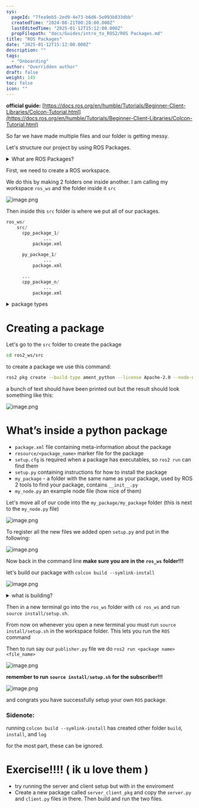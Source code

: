 ```yaml
---
sys:
  pageId: "7fea9eb5-2ed9-4e73-b6d6-5e093b833dbb"
  createdTime: "2024-08-21T00:28:00.000Z"
  lastEditedTime: "2025-01-12T15:12:00.000Z"
  propFilepath: "docs/Guides/intro_to_ROS2/ROS Packages.md"
title: "ROS Packages"
date: "2025-01-12T15:12:00.000Z"
description: ""
tags:
  - "Onboarding"
author: "Overridden author"
draft: false
weight: 145
toc: false
icon: ""
---
```


**official guide:** [https://docs.ros.org/en/humble/Tutorials/Beginner-Client-Libraries/Colcon-Tutorial.html](https://docs.ros.org/en/humble/Tutorials/Beginner-Client-Libraries/Colcon-Tutorial.html)

So far we have made multiple files and our folder is getting messy.

Let's structure our project by using ROS Packages.

<details>

<summary>What are ROS Packages?</summary>

ROS Packages are, as the name implies, packages of code that are highly sharable between ROS developers.

They consist of a folder, `package.xml` file, and source code

```python
      cpp_package_1/
		      ... imagine much code files here ..
          package.xml
```

</details>

First, we need to create a ROS workspace.

We do this by making 2 folders one inside another. I am calling my workspace `ros_ws` and the folder inside it `src`

![image.png](https://prod-files-secure.s3.us-west-2.amazonaws.com/d518164a-d88e-44d1-a4ee-3adb3bd8bce0/70706947-fd18-4537-a67b-e12946812d31/image.png?X-Amz-Algorithm=AWS4-HMAC-SHA256&X-Amz-Content-Sha256=UNSIGNED-PAYLOAD&X-Amz-Credential=ASIAZI2LB4662MOHR3CK%2F20250623%2Fus-west-2%2Fs3%2Faws4_request&X-Amz-Date=20250623T132723Z&X-Amz-Expires=3600&X-Amz-Security-Token=IQoJb3JpZ2luX2VjEBwaCXVzLXdlc3QtMiJIMEYCIQD1ivMODLmUV2Gv1OGqWx6gk4p6YqUpGOLBEL4k0lI55QIhAPEdoVX%2Fk3BQ0ICpM9DCW9sOfbU3%2BDauyy3%2B%2Bur%2BIt7yKv8DCBUQABoMNjM3NDIzMTgzODA1IgwZC8Deu730iwJjkv8q3AMAl%2Bca2kFYXTWp2BTxcEnonDk2WqZvXiFDX53bTj7FwqqLCfKNn6O3K265rgA4jJztWdsj9PVcmwRj908fRmhc0%2BbrfwUwUPysBf9f39fKyfZ%2BfFZgxzx%2FM93nVZEUmg2t4paCbCThcnuesKUnEVSpxWcz7C2ESPA0bJm%2FK3rtQj6H1zzv86gokWIwk5Em7si%2BAEwtQjNrCdwoHhWIFJ%2FxlMG0vSov3nlUAK9cnxgs3FtXXiXxvlZxdn4Dwy7Viwuz1LzuvdEnpsejOT7nWH87fSJa6%2Fs1z0DCPVl2DIpqFwZP7fgTmKz%2BnY87DOw1ebdvOZ7jLGfrludt2rabaG9yq1i9jX1ZRfCxJuyyr087b9eaz%2BSe28AXTG%2FBWFIu7oODNX%2FfZdNBX7GtwcBI0VXDWIynlpy%2B%2Ft1LmpgGMoJvw7FRWug895b6Pprmy86EhIO99q7v19%2Bigq7frhZvJt%2FJ3bhwLcjh8WsdEMQBWBVUt5%2Fs7umSdE8Qi5e5NgjaEoVVNqZJds7JXcB5gkBwanCqO62kq4u1eU24kSlaVd5B4XGhhHC7wua1BOaClR2cHZG8ZQ63m1tMjHjK1Evg664VM%2FtRXZWfk9QliqHqzsnW3WlbLxApAYC%2BjUnN7DDD8%2BTCBjqkAXpsF%2B5LSk%2FwR2d86JgpsAuNWB4MJDL7cRLTF11BFyCV7BUsJpRA8scxVygYjjIU5zE%2F%2B0BNV8DHBFZrAHEtIkgQR0VgAgIR247qhVoVaRjTJBIvmo63H1phnKZra68n8LbaBZkwRSKWHdUzBjhPanQFqzvKR7xBMkEIMkuN5hJhPQaaVh2xTk2SL94m2V03Rvzi1fJYnPPE412s3eesNlJNPBhI&X-Amz-Signature=f43894f87231813ada3fdb0945b20e1ded565d090a7fa095f4a6216d23980956&X-Amz-SignedHeaders=host&x-amz-checksum-mode=ENABLED&x-id=GetObject)

Then inside this `src` folder is where we put all of our packages.

```python
ros_ws/
    src/
      cpp_package_1/
		      ...
          package.xml

      py_package_1/
		      ...
          package.xml

      ...
      cpp_package_n/
		      ...
          package.xml

```

<details>

<summary>package types</summary>

packages can be either `C++` or python.

the intern file structure is different for each but for this guide we will stick to creating python packages

</details>

# Creating a package

Let's go to the `src` folder to create the package

```bash
cd ros2_ws/src
```

to create a package we use this command:

```bash
ros2 pkg create --build-type ament_python --license Apache-2.0 --node-name my_node my_package
```

a bunch of text should have been printed out but the result should look something like this:

![image.png](https://prod-files-secure.s3.us-west-2.amazonaws.com/d518164a-d88e-44d1-a4ee-3adb3bd8bce0/e6cf1e3f-8512-4a3e-b131-079f800bf3e8/image.png?X-Amz-Algorithm=AWS4-HMAC-SHA256&X-Amz-Content-Sha256=UNSIGNED-PAYLOAD&X-Amz-Credential=ASIAZI2LB4662MOHR3CK%2F20250623%2Fus-west-2%2Fs3%2Faws4_request&X-Amz-Date=20250623T132723Z&X-Amz-Expires=3600&X-Amz-Security-Token=IQoJb3JpZ2luX2VjEBwaCXVzLXdlc3QtMiJIMEYCIQD1ivMODLmUV2Gv1OGqWx6gk4p6YqUpGOLBEL4k0lI55QIhAPEdoVX%2Fk3BQ0ICpM9DCW9sOfbU3%2BDauyy3%2B%2Bur%2BIt7yKv8DCBUQABoMNjM3NDIzMTgzODA1IgwZC8Deu730iwJjkv8q3AMAl%2Bca2kFYXTWp2BTxcEnonDk2WqZvXiFDX53bTj7FwqqLCfKNn6O3K265rgA4jJztWdsj9PVcmwRj908fRmhc0%2BbrfwUwUPysBf9f39fKyfZ%2BfFZgxzx%2FM93nVZEUmg2t4paCbCThcnuesKUnEVSpxWcz7C2ESPA0bJm%2FK3rtQj6H1zzv86gokWIwk5Em7si%2BAEwtQjNrCdwoHhWIFJ%2FxlMG0vSov3nlUAK9cnxgs3FtXXiXxvlZxdn4Dwy7Viwuz1LzuvdEnpsejOT7nWH87fSJa6%2Fs1z0DCPVl2DIpqFwZP7fgTmKz%2BnY87DOw1ebdvOZ7jLGfrludt2rabaG9yq1i9jX1ZRfCxJuyyr087b9eaz%2BSe28AXTG%2FBWFIu7oODNX%2FfZdNBX7GtwcBI0VXDWIynlpy%2B%2Ft1LmpgGMoJvw7FRWug895b6Pprmy86EhIO99q7v19%2Bigq7frhZvJt%2FJ3bhwLcjh8WsdEMQBWBVUt5%2Fs7umSdE8Qi5e5NgjaEoVVNqZJds7JXcB5gkBwanCqO62kq4u1eU24kSlaVd5B4XGhhHC7wua1BOaClR2cHZG8ZQ63m1tMjHjK1Evg664VM%2FtRXZWfk9QliqHqzsnW3WlbLxApAYC%2BjUnN7DDD8%2BTCBjqkAXpsF%2B5LSk%2FwR2d86JgpsAuNWB4MJDL7cRLTF11BFyCV7BUsJpRA8scxVygYjjIU5zE%2F%2B0BNV8DHBFZrAHEtIkgQR0VgAgIR247qhVoVaRjTJBIvmo63H1phnKZra68n8LbaBZkwRSKWHdUzBjhPanQFqzvKR7xBMkEIMkuN5hJhPQaaVh2xTk2SL94m2V03Rvzi1fJYnPPE412s3eesNlJNPBhI&X-Amz-Signature=474466efd25a58dc680c36234c0017b0ee03d4a09443b4be6baff1cc4a013023&X-Amz-SignedHeaders=host&x-amz-checksum-mode=ENABLED&x-id=GetObject)

# What’s inside a python package

- `package.xml` file containing meta-information about the package
- `resource/<package_name>` marker file for the package
- `setup.cfg` is required when a package has executables, so `ros2 run` can find them
- `setup.py` containing instructions for how to install the package
- `my_package` - a folder with the same name as your package, used by ROS 2 tools to find your package, contains `__init__.py`
- `my_node.py` an example node file (how nice of them)

Let's move all of our code into the `my_package/my_package` folder (this is next to the `my_node.py` file)

![image.png](https://prod-files-secure.s3.us-west-2.amazonaws.com/d518164a-d88e-44d1-a4ee-3adb3bd8bce0/9ce58f11-0da9-4d3e-b86d-506a9685d378/image.png?X-Amz-Algorithm=AWS4-HMAC-SHA256&X-Amz-Content-Sha256=UNSIGNED-PAYLOAD&X-Amz-Credential=ASIAZI2LB4662MOHR3CK%2F20250623%2Fus-west-2%2Fs3%2Faws4_request&X-Amz-Date=20250623T132723Z&X-Amz-Expires=3600&X-Amz-Security-Token=IQoJb3JpZ2luX2VjEBwaCXVzLXdlc3QtMiJIMEYCIQD1ivMODLmUV2Gv1OGqWx6gk4p6YqUpGOLBEL4k0lI55QIhAPEdoVX%2Fk3BQ0ICpM9DCW9sOfbU3%2BDauyy3%2B%2Bur%2BIt7yKv8DCBUQABoMNjM3NDIzMTgzODA1IgwZC8Deu730iwJjkv8q3AMAl%2Bca2kFYXTWp2BTxcEnonDk2WqZvXiFDX53bTj7FwqqLCfKNn6O3K265rgA4jJztWdsj9PVcmwRj908fRmhc0%2BbrfwUwUPysBf9f39fKyfZ%2BfFZgxzx%2FM93nVZEUmg2t4paCbCThcnuesKUnEVSpxWcz7C2ESPA0bJm%2FK3rtQj6H1zzv86gokWIwk5Em7si%2BAEwtQjNrCdwoHhWIFJ%2FxlMG0vSov3nlUAK9cnxgs3FtXXiXxvlZxdn4Dwy7Viwuz1LzuvdEnpsejOT7nWH87fSJa6%2Fs1z0DCPVl2DIpqFwZP7fgTmKz%2BnY87DOw1ebdvOZ7jLGfrludt2rabaG9yq1i9jX1ZRfCxJuyyr087b9eaz%2BSe28AXTG%2FBWFIu7oODNX%2FfZdNBX7GtwcBI0VXDWIynlpy%2B%2Ft1LmpgGMoJvw7FRWug895b6Pprmy86EhIO99q7v19%2Bigq7frhZvJt%2FJ3bhwLcjh8WsdEMQBWBVUt5%2Fs7umSdE8Qi5e5NgjaEoVVNqZJds7JXcB5gkBwanCqO62kq4u1eU24kSlaVd5B4XGhhHC7wua1BOaClR2cHZG8ZQ63m1tMjHjK1Evg664VM%2FtRXZWfk9QliqHqzsnW3WlbLxApAYC%2BjUnN7DDD8%2BTCBjqkAXpsF%2B5LSk%2FwR2d86JgpsAuNWB4MJDL7cRLTF11BFyCV7BUsJpRA8scxVygYjjIU5zE%2F%2B0BNV8DHBFZrAHEtIkgQR0VgAgIR247qhVoVaRjTJBIvmo63H1phnKZra68n8LbaBZkwRSKWHdUzBjhPanQFqzvKR7xBMkEIMkuN5hJhPQaaVh2xTk2SL94m2V03Rvzi1fJYnPPE412s3eesNlJNPBhI&X-Amz-Signature=83369ecf12da240b7b870e14f60cef2d2511a2361ce959c562444e72f8795ffd&X-Amz-SignedHeaders=host&x-amz-checksum-mode=ENABLED&x-id=GetObject)

To register all the new files we added open `setup.py` and put in the following:

![image.png](https://prod-files-secure.s3.us-west-2.amazonaws.com/d518164a-d88e-44d1-a4ee-3adb3bd8bce0/1cd7c262-4cae-4496-9d75-c178537d24a2/image.png?X-Amz-Algorithm=AWS4-HMAC-SHA256&X-Amz-Content-Sha256=UNSIGNED-PAYLOAD&X-Amz-Credential=ASIAZI2LB4662MOHR3CK%2F20250623%2Fus-west-2%2Fs3%2Faws4_request&X-Amz-Date=20250623T132723Z&X-Amz-Expires=3600&X-Amz-Security-Token=IQoJb3JpZ2luX2VjEBwaCXVzLXdlc3QtMiJIMEYCIQD1ivMODLmUV2Gv1OGqWx6gk4p6YqUpGOLBEL4k0lI55QIhAPEdoVX%2Fk3BQ0ICpM9DCW9sOfbU3%2BDauyy3%2B%2Bur%2BIt7yKv8DCBUQABoMNjM3NDIzMTgzODA1IgwZC8Deu730iwJjkv8q3AMAl%2Bca2kFYXTWp2BTxcEnonDk2WqZvXiFDX53bTj7FwqqLCfKNn6O3K265rgA4jJztWdsj9PVcmwRj908fRmhc0%2BbrfwUwUPysBf9f39fKyfZ%2BfFZgxzx%2FM93nVZEUmg2t4paCbCThcnuesKUnEVSpxWcz7C2ESPA0bJm%2FK3rtQj6H1zzv86gokWIwk5Em7si%2BAEwtQjNrCdwoHhWIFJ%2FxlMG0vSov3nlUAK9cnxgs3FtXXiXxvlZxdn4Dwy7Viwuz1LzuvdEnpsejOT7nWH87fSJa6%2Fs1z0DCPVl2DIpqFwZP7fgTmKz%2BnY87DOw1ebdvOZ7jLGfrludt2rabaG9yq1i9jX1ZRfCxJuyyr087b9eaz%2BSe28AXTG%2FBWFIu7oODNX%2FfZdNBX7GtwcBI0VXDWIynlpy%2B%2Ft1LmpgGMoJvw7FRWug895b6Pprmy86EhIO99q7v19%2Bigq7frhZvJt%2FJ3bhwLcjh8WsdEMQBWBVUt5%2Fs7umSdE8Qi5e5NgjaEoVVNqZJds7JXcB5gkBwanCqO62kq4u1eU24kSlaVd5B4XGhhHC7wua1BOaClR2cHZG8ZQ63m1tMjHjK1Evg664VM%2FtRXZWfk9QliqHqzsnW3WlbLxApAYC%2BjUnN7DDD8%2BTCBjqkAXpsF%2B5LSk%2FwR2d86JgpsAuNWB4MJDL7cRLTF11BFyCV7BUsJpRA8scxVygYjjIU5zE%2F%2B0BNV8DHBFZrAHEtIkgQR0VgAgIR247qhVoVaRjTJBIvmo63H1phnKZra68n8LbaBZkwRSKWHdUzBjhPanQFqzvKR7xBMkEIMkuN5hJhPQaaVh2xTk2SL94m2V03Rvzi1fJYnPPE412s3eesNlJNPBhI&X-Amz-Signature=727ba16a14e00d15dd2f4d26d37f3f5d3cf2ef3dff5a68bd66510518c359ccfb&X-Amz-SignedHeaders=host&x-amz-checksum-mode=ENABLED&x-id=GetObject)

Now back in the command line **make sure you are in the** **`ros_ws`** **folder!!!**

let's build our package with `colcon build --symlink-install`

![image.png](https://prod-files-secure.s3.us-west-2.amazonaws.com/d518164a-d88e-44d1-a4ee-3adb3bd8bce0/2f2a0d27-b173-48fd-b189-5f5c0ce65619/image.png?X-Amz-Algorithm=AWS4-HMAC-SHA256&X-Amz-Content-Sha256=UNSIGNED-PAYLOAD&X-Amz-Credential=ASIAZI2LB4662MOHR3CK%2F20250623%2Fus-west-2%2Fs3%2Faws4_request&X-Amz-Date=20250623T132723Z&X-Amz-Expires=3600&X-Amz-Security-Token=IQoJb3JpZ2luX2VjEBwaCXVzLXdlc3QtMiJIMEYCIQD1ivMODLmUV2Gv1OGqWx6gk4p6YqUpGOLBEL4k0lI55QIhAPEdoVX%2Fk3BQ0ICpM9DCW9sOfbU3%2BDauyy3%2B%2Bur%2BIt7yKv8DCBUQABoMNjM3NDIzMTgzODA1IgwZC8Deu730iwJjkv8q3AMAl%2Bca2kFYXTWp2BTxcEnonDk2WqZvXiFDX53bTj7FwqqLCfKNn6O3K265rgA4jJztWdsj9PVcmwRj908fRmhc0%2BbrfwUwUPysBf9f39fKyfZ%2BfFZgxzx%2FM93nVZEUmg2t4paCbCThcnuesKUnEVSpxWcz7C2ESPA0bJm%2FK3rtQj6H1zzv86gokWIwk5Em7si%2BAEwtQjNrCdwoHhWIFJ%2FxlMG0vSov3nlUAK9cnxgs3FtXXiXxvlZxdn4Dwy7Viwuz1LzuvdEnpsejOT7nWH87fSJa6%2Fs1z0DCPVl2DIpqFwZP7fgTmKz%2BnY87DOw1ebdvOZ7jLGfrludt2rabaG9yq1i9jX1ZRfCxJuyyr087b9eaz%2BSe28AXTG%2FBWFIu7oODNX%2FfZdNBX7GtwcBI0VXDWIynlpy%2B%2Ft1LmpgGMoJvw7FRWug895b6Pprmy86EhIO99q7v19%2Bigq7frhZvJt%2FJ3bhwLcjh8WsdEMQBWBVUt5%2Fs7umSdE8Qi5e5NgjaEoVVNqZJds7JXcB5gkBwanCqO62kq4u1eU24kSlaVd5B4XGhhHC7wua1BOaClR2cHZG8ZQ63m1tMjHjK1Evg664VM%2FtRXZWfk9QliqHqzsnW3WlbLxApAYC%2BjUnN7DDD8%2BTCBjqkAXpsF%2B5LSk%2FwR2d86JgpsAuNWB4MJDL7cRLTF11BFyCV7BUsJpRA8scxVygYjjIU5zE%2F%2B0BNV8DHBFZrAHEtIkgQR0VgAgIR247qhVoVaRjTJBIvmo63H1phnKZra68n8LbaBZkwRSKWHdUzBjhPanQFqzvKR7xBMkEIMkuN5hJhPQaaVh2xTk2SL94m2V03Rvzi1fJYnPPE412s3eesNlJNPBhI&X-Amz-Signature=dbdbd429c84a46db701b0bdd5317cad1744e61c6b2c73a6f0c80e1769723420d&X-Amz-SignedHeaders=host&x-amz-checksum-mode=ENABLED&x-id=GetObject)

<details>

<summary>what is building?</summary>

if you are a CS major at Rose-Hulman you will learn the answer to this in CSSE132

but TLDR; is it combines all the code files into one program that can be run easily 

</details>

Then in a new terminal go into the `ros_ws` folder with `cd ros_ws` and run `source install/setup.sh`. 

From now on whenever you open a new terminal you must run `source install/setup.sh` in the workspace folder. This lets you run the `ROS` command

Then to run say our `publisher.py` file we do `ros2 run <package name> <file_name>`

![image.png](https://prod-files-secure.s3.us-west-2.amazonaws.com/d518164a-d88e-44d1-a4ee-3adb3bd8bce0/4f4b1219-3a44-4632-aa0a-ce3471699f59/image.png?X-Amz-Algorithm=AWS4-HMAC-SHA256&X-Amz-Content-Sha256=UNSIGNED-PAYLOAD&X-Amz-Credential=ASIAZI2LB4662MOHR3CK%2F20250623%2Fus-west-2%2Fs3%2Faws4_request&X-Amz-Date=20250623T132723Z&X-Amz-Expires=3600&X-Amz-Security-Token=IQoJb3JpZ2luX2VjEBwaCXVzLXdlc3QtMiJIMEYCIQD1ivMODLmUV2Gv1OGqWx6gk4p6YqUpGOLBEL4k0lI55QIhAPEdoVX%2Fk3BQ0ICpM9DCW9sOfbU3%2BDauyy3%2B%2Bur%2BIt7yKv8DCBUQABoMNjM3NDIzMTgzODA1IgwZC8Deu730iwJjkv8q3AMAl%2Bca2kFYXTWp2BTxcEnonDk2WqZvXiFDX53bTj7FwqqLCfKNn6O3K265rgA4jJztWdsj9PVcmwRj908fRmhc0%2BbrfwUwUPysBf9f39fKyfZ%2BfFZgxzx%2FM93nVZEUmg2t4paCbCThcnuesKUnEVSpxWcz7C2ESPA0bJm%2FK3rtQj6H1zzv86gokWIwk5Em7si%2BAEwtQjNrCdwoHhWIFJ%2FxlMG0vSov3nlUAK9cnxgs3FtXXiXxvlZxdn4Dwy7Viwuz1LzuvdEnpsejOT7nWH87fSJa6%2Fs1z0DCPVl2DIpqFwZP7fgTmKz%2BnY87DOw1ebdvOZ7jLGfrludt2rabaG9yq1i9jX1ZRfCxJuyyr087b9eaz%2BSe28AXTG%2FBWFIu7oODNX%2FfZdNBX7GtwcBI0VXDWIynlpy%2B%2Ft1LmpgGMoJvw7FRWug895b6Pprmy86EhIO99q7v19%2Bigq7frhZvJt%2FJ3bhwLcjh8WsdEMQBWBVUt5%2Fs7umSdE8Qi5e5NgjaEoVVNqZJds7JXcB5gkBwanCqO62kq4u1eU24kSlaVd5B4XGhhHC7wua1BOaClR2cHZG8ZQ63m1tMjHjK1Evg664VM%2FtRXZWfk9QliqHqzsnW3WlbLxApAYC%2BjUnN7DDD8%2BTCBjqkAXpsF%2B5LSk%2FwR2d86JgpsAuNWB4MJDL7cRLTF11BFyCV7BUsJpRA8scxVygYjjIU5zE%2F%2B0BNV8DHBFZrAHEtIkgQR0VgAgIR247qhVoVaRjTJBIvmo63H1phnKZra68n8LbaBZkwRSKWHdUzBjhPanQFqzvKR7xBMkEIMkuN5hJhPQaaVh2xTk2SL94m2V03Rvzi1fJYnPPE412s3eesNlJNPBhI&X-Amz-Signature=8a2e040b7ff63a548f792a30359f287f8c9c36689e2d4397c37abea17b91e19b&X-Amz-SignedHeaders=host&x-amz-checksum-mode=ENABLED&x-id=GetObject)

**remember to run** **`source install/setup.sh`** **for the subscriber!!!**

![image.png](https://prod-files-secure.s3.us-west-2.amazonaws.com/d518164a-d88e-44d1-a4ee-3adb3bd8bce0/02121119-dad4-49ec-8356-c956108b4243/image.png?X-Amz-Algorithm=AWS4-HMAC-SHA256&X-Amz-Content-Sha256=UNSIGNED-PAYLOAD&X-Amz-Credential=ASIAZI2LB4662MOHR3CK%2F20250623%2Fus-west-2%2Fs3%2Faws4_request&X-Amz-Date=20250623T132723Z&X-Amz-Expires=3600&X-Amz-Security-Token=IQoJb3JpZ2luX2VjEBwaCXVzLXdlc3QtMiJIMEYCIQD1ivMODLmUV2Gv1OGqWx6gk4p6YqUpGOLBEL4k0lI55QIhAPEdoVX%2Fk3BQ0ICpM9DCW9sOfbU3%2BDauyy3%2B%2Bur%2BIt7yKv8DCBUQABoMNjM3NDIzMTgzODA1IgwZC8Deu730iwJjkv8q3AMAl%2Bca2kFYXTWp2BTxcEnonDk2WqZvXiFDX53bTj7FwqqLCfKNn6O3K265rgA4jJztWdsj9PVcmwRj908fRmhc0%2BbrfwUwUPysBf9f39fKyfZ%2BfFZgxzx%2FM93nVZEUmg2t4paCbCThcnuesKUnEVSpxWcz7C2ESPA0bJm%2FK3rtQj6H1zzv86gokWIwk5Em7si%2BAEwtQjNrCdwoHhWIFJ%2FxlMG0vSov3nlUAK9cnxgs3FtXXiXxvlZxdn4Dwy7Viwuz1LzuvdEnpsejOT7nWH87fSJa6%2Fs1z0DCPVl2DIpqFwZP7fgTmKz%2BnY87DOw1ebdvOZ7jLGfrludt2rabaG9yq1i9jX1ZRfCxJuyyr087b9eaz%2BSe28AXTG%2FBWFIu7oODNX%2FfZdNBX7GtwcBI0VXDWIynlpy%2B%2Ft1LmpgGMoJvw7FRWug895b6Pprmy86EhIO99q7v19%2Bigq7frhZvJt%2FJ3bhwLcjh8WsdEMQBWBVUt5%2Fs7umSdE8Qi5e5NgjaEoVVNqZJds7JXcB5gkBwanCqO62kq4u1eU24kSlaVd5B4XGhhHC7wua1BOaClR2cHZG8ZQ63m1tMjHjK1Evg664VM%2FtRXZWfk9QliqHqzsnW3WlbLxApAYC%2BjUnN7DDD8%2BTCBjqkAXpsF%2B5LSk%2FwR2d86JgpsAuNWB4MJDL7cRLTF11BFyCV7BUsJpRA8scxVygYjjIU5zE%2F%2B0BNV8DHBFZrAHEtIkgQR0VgAgIR247qhVoVaRjTJBIvmo63H1phnKZra68n8LbaBZkwRSKWHdUzBjhPanQFqzvKR7xBMkEIMkuN5hJhPQaaVh2xTk2SL94m2V03Rvzi1fJYnPPE412s3eesNlJNPBhI&X-Amz-Signature=8ec0b1649f1278634b7ec889f2229a8315391629293edc1b048f3135e0561791&X-Amz-SignedHeaders=host&x-amz-checksum-mode=ENABLED&x-id=GetObject)

and congrats you have successfully setup your own `ROS` package.

### Sidenote:

running `colcon build --symlink-install` has created other folder `build`, `install`, and `log`

for the most part, these can be ignored.

# Exercise!!!! ( ik u love them )

- try running the server and client setup but with in the enviroment
- Create a new package called `server_client_pkg` and copy the `server.py` and `client.py` files in there. Then build and run the two files.
